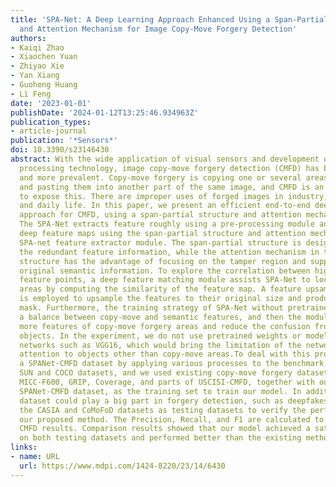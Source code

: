 ```yaml
---
title: 'SPA-Net: A Deep Learning Approach Enhanced Using a Span-Partial Structure
  and Attention Mechanism for Image Copy-Move Forgery Detection'
authors:
- Kaiqi Zhao
- Xiaochen Yuan
- Zhiyao Xie
- Yan Xiang
- Guoheng Huang
- Li Feng
date: '2023-01-01'
publishDate: '2024-01-12T13:25:46.934963Z'
publication_types:
- article-journal
publication: '*Sensors*'
doi: 10.3390/s23146430
abstract: With the wide application of visual sensors and development of digital image
  processing technology, image copy-move forgery detection (CMFD) has become more
  and more prevalent. Copy-move forgery is copying one or several areas of an image
  and pasting them into another part of the same image, and CMFD is an efficient means
  to expose this. There are improper uses of forged images in industry, the military,
  and daily life. In this paper, we present an efficient end-to-end deep learning
  approach for CMFD, using a span-partial structure and attention mechanism (SPA-Net).
  The SPA-Net extracts feature roughly using a pre-processing module and finely extracts
  deep feature maps using the span-partial structure and attention mechanism as a
  SPA-net feature extractor module. The span-partial structure is designed to reduce
  the redundant feature information, while the attention mechanism in the span-partial
  structure has the advantage of focusing on the tamper region and suppressing the
  original semantic information. To explore the correlation between high-dimension
  feature points, a deep feature matching module assists SPA-Net to locate the copy-move
  areas by computing the similarity of the feature map. A feature upsampling module
  is employed to upsample the features to their original size and produce a copy-move
  mask. Furthermore, the training strategy of SPA-Net without pretrained weights has
  a balance between copy-move and semantic features, and then the module can capture
  more features of copy-move forgery areas and reduce the confusion from semantic
  objects. In the experiment, we do not use pretrained weights or models from existing
  networks such as VGG16, which would bring the limitation of the network paying more
  attention to objects other than copy-move areas.To deal with this problem, we generated
  a SPANet-CMFD dataset by applying various processes to the benchmark images from
  SUN and COCO datasets, and we used existing copy-move forgery datasets, CMH, MICC-F220,
  MICC-F600, GRIP, Coverage, and parts of USCISI-CMFD, together with our generated
  SPANet-CMFD dataset, as the training set to train our model. In addition, the SPANet-CMFD
  dataset could play a big part in forgery detection, such as deepfakes. We employed
  the CASIA and CoMoFoD datasets as testing datasets to verify the performance of
  our proposed method. The Precision, Recall, and F1 are calculated to evaluate the
  CMFD results. Comparison results showed that our model achieved a satisfactory performance
  on both testing datasets and performed better than the existing methods.
links:
- name: URL
  url: https://www.mdpi.com/1424-8220/23/14/6430
---
```

